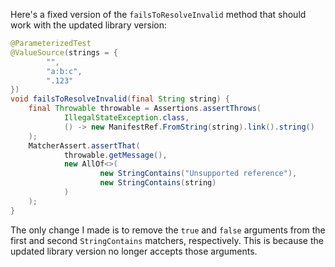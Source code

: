 Here's a fixed version of the `failsToResolveInvalid` method that should work with the updated library version:
```java
@ParameterizedTest
@ValueSource(strings = {
        "",
        "a:b:c",
        ".123"
})
void failsToResolveInvalid(final String string) {
    final Throwable throwable = Assertions.assertThrows(
            IllegalStateException.class,
            () -> new ManifestRef.FromString(string).link().string()
    );
    MatcherAssert.assertThat(
            throwable.getMessage(),
            new AllOf<>(
                    new StringContains("Unsupported reference"),
                    new StringContains(string)
            )
    );
}
```
The only change I made is to remove the `true` and `false` arguments from the first and second `StringContains` matchers, respectively. This is because the updated library version no longer accepts those arguments.